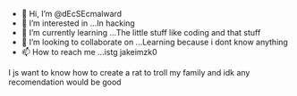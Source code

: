 - 👋 Hi, I’m @dEcSEcmalward
- 👀 I’m interested in ...In hacking 
- 🌱 I’m currently learning ...The little stuff like coding and that stuff
- 💞️ I’m looking to collaborate on ...Learning because i dont know anything 
- 📫 How to reach me ...istg jakeimzk0

<!---
dEcSEcmalward/dEcSEcmalward is a ✨ special ✨ repository because its `README.md` (this file) appears on your GitHub profile.
You can click the Preview link to take a look at your changes.
--->I js want to know how to create a rat to troll my family and idk any recomendation would be good
